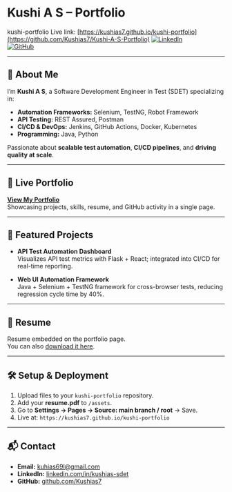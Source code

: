 
# Kushi A S – Portfolio

kushi-portfolio
Live link: [https://kushias7.github.io/kushi-portfolio](https://github.com/Kushias7/Kushi-A-S-Portfolio)
[![LinkedIn](https://img.shields.io/badge/LinkedIn-Kushi%20A%20S-blue)](https://linkedin.com/in/kushias-sdet)  
[![GitHub](https://img.shields.io/badge/GitHub-Kushias7-black)](https://github.com/Kushias7)

---

## 👋 About Me
I’m **Kushi A S**, a Software Development Engineer in Test (SDET) specializing in:
- **Automation Frameworks:** Selenium, TestNG, Robot Framework  
- **API Testing:** REST Assured, Postman  
- **CI/CD & DevOps:** Jenkins, GitHub Actions, Docker, Kubernetes  
- **Programming:** Java, Python  

Passionate about **scalable test automation**, **CI/CD pipelines**, and **driving quality at scale**.

---

## 🚀 Live Portfolio
**[View My Portfolio](https://kushias7.github.io/kushi-portfolio)**  
Showcasing projects, skills, resume, and GitHub activity in a single page.

---

## 📂 Featured Projects
- **API Test Automation Dashboard**  
  Visualizes API test metrics with Flask + React; integrated into CI/CD for real-time reporting.

- **Web UI Automation Framework**  
  Java + Selenium + TestNG framework for cross-browser tests, reducing regression cycle time by 40%.

---

## 📄 Resume
Resume embedded on the portfolio page.  
You can also [download it here](./assets/resume.pdf).

---

## 🛠 Setup & Deployment
1. Upload files to your `kushi-portfolio` repository.  
2. Add your **resume.pdf** to `/assets`.  
3. Go to **Settings → Pages → Source: main branch / root** → Save.  
4. Live at: `https://kushias7.github.io/kushi-portfolio`

---

## 📬 Contact
- **Email:** kuhias69l@gmail.com  
- **LinkedIn:** [linkedin.com/in/kushias-sdet](https://linkedin.com/in/kushias-sdet)  
- **GitHub:** [github.com/Kushias7](https://github.com/Kushias7)
